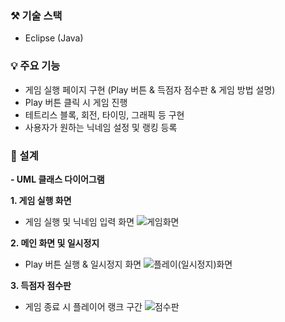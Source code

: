 ### ⚒️ 기술 스택
- Eclipse (Java)

### 💡 주요 기능 

<div>
 
- 게임 실행 페이지 구현 (Play 버튼 & 득점자 점수판 & 게임 방법 설명)
- Play 버튼 클릭 시 게임 진행
- 테트리스 블록, 회전, 타이밍, 그래픽 등 구현
- 사용자가 원하는 닉네임 설정 및 랭킹 등록

</div>


### 📍 설계

**- UML 클래스 다이어그램**




 **1. 게임 실행 화면**  
 
- 게임 실행 및 닉네임 입력 화면
 ![게임화면](https://github.com/user-attachments/assets/b1b657b2-ba37-4bbb-b740-46d43d025f9b)


 
 **2. 메인 화면 및 일시정지**  

- Play 버튼 실행 & 일시정지 화면
 ![플레이(일시정지)화면](https://github.com/user-attachments/assets/8c988d25-a540-471e-a1c7-ca859efaf1c9)


 

 **3. 득점자 점수판**  

- 게임 종료 시 플레이어 랭크 구간
![점수판](https://github.com/user-attachments/assets/9218e9d2-4c8d-449a-ad6f-21fce0e09e97)

